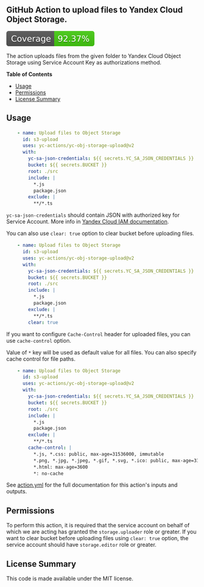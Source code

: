 ## GitHub Action to upload files to Yandex Cloud Object Storage.

[![Coverage](./badges/coverage.svg)](./badges/coverage.svg)

The action uploads files from the given folder to Yandex Cloud Object Storage using Service Account Key as
authorizations method.

**Table of Contents**

<!-- toc -->

- [Usage](#usage)
- [Permissions](#permissions)
- [License Summary](#license-summary)

<!-- tocstop -->

## Usage

```yaml
    - name: Upload files to Object Storage
      id: s3-upload
      uses: yc-actions/yc-obj-storage-upload@v2
      with:
        yc-sa-json-credentials: ${{ secrets.YC_SA_JSON_CREDENTIALS }}
        bucket: ${{ secrets.BUCKET }}
        root: ./src
        include: |
          *.js
          package.json
        exclude: |
          **/*.ts
```

`yc-sa-json-credentials` should contain JSON with authorized key for Service Account. More info
in [Yandex Cloud IAM documentation](https://cloud.yandex.ru/docs/container-registry/operations/authentication#sa-json).

You can also use `clear: true` option to clear bucket before uploading files.

```yaml
    - name: Upload files to Object Storage
      id: s3-upload
      uses: yc-actions/yc-obj-storage-upload@v2
      with:
        yc-sa-json-credentials: ${{ secrets.YC_SA_JSON_CREDENTIALS }}
        bucket: ${{ secrets.BUCKET }}
        root: ./src
        include: |
          *.js
          package.json
        exclude: |
          **/*.ts
        clear: true
```

If you want to configure `Cache-Control` header for uploaded files, you can use `cache-control` option.

Value of `*` key will be used as default value for all files. You can also specify cache control for file paths.

```yaml
    - name: Upload files to Object Storage
      id: s3-upload
      uses: yc-actions/yc-obj-storage-upload@v2
      with:
        yc-sa-json-credentials: ${{ secrets.YC_SA_JSON_CREDENTIALS }}
        bucket: ${{ secrets.BUCKET }}
        root: ./src
        include: |
          *.js
          package.json
        exclude: |
          **/*.ts
        cache-control: |
          *.js, *.css: public, max-age=31536000, immutable
          *.png, *.jpg, *.jpeg, *.gif, *.svg, *.ico: public, max-age=31536000
          *.html: max-age=3600
          *: no-cache
```

See [action.yml](action.yml) for the full documentation for this action's inputs and outputs.

## Permissions

To perform this action, it is required that the service account on behalf of which we are acting has granted the
`storage.uploader` role or greater.
If you want to clear bucket before uploading files using `clear: true` option, the service account should have
`storage.editor` role or greater.

## License Summary

This code is made available under the MIT license.
